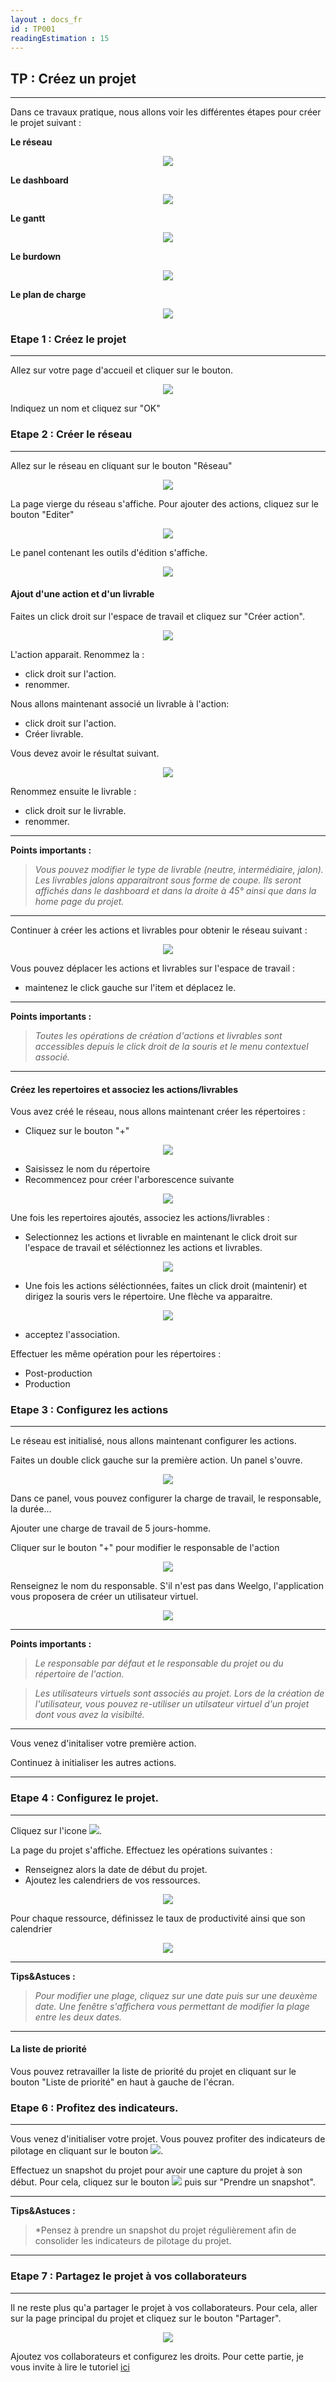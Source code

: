 ```yaml
---
layout : docs_fr
id : TP001
readingEstimation : 15
---
```


## TP : Créez un projet
------------------------

Dans ce travaux pratique, nous allons voir les différentes étapes pour créer le projet suivant :

**Le réseau**

<p align="center">
<img src="reseauCible.png">
</p>

**Le dashboard**

<p align="center">
<img src="dashboardCible.png">
</p>


**Le gantt**

<p align="center">
<img src="ganttCible.png">
</p>

**Le burdown**

<p align="center">
<img src="burndownCible.png">
</p>

**Le plan de charge**

<p align="center">
<img src="planDeChargeCible.png">
</p>

### Etape 1 : Créez le projet
------------------------

Allez sur votre page d'accueil et cliquer sur le bouton.

<p align="center">
<img src="boutonCreerProjet.png">
</p>

Indiquez un nom et cliquez sur "OK"

### Etape 2 : Créer le réseau
------------------------

Allez sur le réseau en cliquant sur le bouton "Réseau"

<p align="center">
<img src="boutonReseau.png">
</p>

La page vierge du réseau s'affiche. Pour ajouter des actions, cliquez sur le bouton "Editer" 

<p align="center">
<img src="boutonEditer.png">
</p>

Le panel contenant les outils d'édition s'affiche.

<p align="center">
<img src="panelEdition.png">
</p>

#### Ajout d'une action et d'un livrable


Faites un click droit sur l'espace de travail et cliquez sur "Créer action". 

<p align="center">
<img src="menuContextuelCreerAction.png">
</p>

L'action apparait. Renommez la :
* click droit sur l'action.
* renommer.

Nous allons maintenant associé un livrable à l'action: 
* click droit sur l'action.
* Créer livrable.

Vous devez avoir le résultat suivant. 

<p align="center">
<img src="actionLivrable1png">
</p>

Renommez ensuite le livrable : 
* click droit sur le livrable.
* renommer.

---
**Points importants :**

>*Vous pouvez modifier le type de livrable (neutre, intermédiaire, jalon). Les livrables jalons apparaitront sous forme de coupe. Ils seront affichés dans le dashboard et dans la droite à 45° ainsi que dans la home page du projet.*

---

Continuer à créer les actions et livrables pour obtenir le réseau suivant : 

<p align="center">
<img src="reseauCible.png">
</p>

Vous pouvez déplacer les actions et livrables sur l'espace de travail :
* maintenez le click gauche sur l'item et déplacez le.


---
**Points importants :**

>*Toutes les opérations de création d'actions et livrables sont accessibles depuis le click droit de la souris et le menu contextuel associé.*

---


#### Créez les repertoires et associez les actions/livrables

Vous avez créé le réseau, nous allons maintenant créer les répertoires : 
* Cliquez sur le bouton "+" 

<p align="center">
<img src="boutonAjoutRepertoire.png">
</p>

* Saisissez le nom du répertoire
* Recommencez pour créer l'arborescence suivante 

<p align="center">
<img src="arborescenceRepertoire.png">
</p>

Une fois les repertoires ajoutés, associez les actions/livrables : 
* Selectionnez les actions et livrable en maintenant le click droit sur l'espace de travail et séléctionnez les actions et livrables. 

<p align="center">
<img src="selectionMultiple.png">
</p>

* Une fois les actions séléctionnées, faites un click droit (maintenir) et dirigez la souris vers le répertoire. Une flèche va apparaitre. 

<p align="center">
<img src="associerReseauRepertoire.png">
</p>

* acceptez l'association. 

Effectuer les même opération pour les répertoires : 
* Post-production
* Production


### Etape 3 : Configurez les actions
------------------------

Le réseau est initialisé, nous allons maintenant configurer les actions. 

Faites un double click gauche sur la première action. Un panel s'ouvre. 

<p align="center">
<img src="panelConfigurationAction.png">
</p>

Dans ce panel, vous pouvez configurer la charge de travail, le responsable, la durée...

Ajouter une charge de travail de 5 jours-homme. 

Cliquer sur le bouton "+" pour modifier le responsable de l'action

<p align="center">
<img src="boutonPlusResponsable.png">
</p>

Renseignez le nom du responsable. S'il n'est pas dans Weelgo, l'application vous proposera de créer un utilisateur virtuel.

<p align="center">
<img src="creerUtilisateurVirtuel.png">
</p>

---

**Points importants :**

>*Le responsable par défaut et le responsable du projet ou du répertoire de l'action.* 

>*Les utilisateurs virtuels sont associés au projet. Lors de la création de l'utilisateur, vous pouvez re-utiliser un utilsateur virtuel d'un projet dont vous avez la visibilté.* 

---

Vous venez d'initaliser votre première action. 

Continuez à initialiser les autres actions. 

---

### Etape 4 : Configurez le projet. 
------------------------

Cliquez sur l'icone <img src="iconeConfigProjet.png">.

La page du projet s'affiche. Effectuez les opérations suivantes : 
* Renseignez alors la date de début du projet. 
* Ajoutez les calendriers de vos ressources. 

<p align="center">
<img src="configurerProjet.png">
</p>

Pour chaque ressource, définissez le taux de productivité ainsi que son calendrier 

<p align="center">
<img src="calendrier.png">
</p>

---

**Tips&Astuces :**
>*Pour modifier une plage, cliquez sur une date puis sur une deuxème date. Une fenêtre s'affichera vous permettant de modifier la plage entre les deux dates.*

---

#### La liste de priorité

Vous pouvez retravailler la liste de priorité du projet en cliquant sur le bouton "Liste de priorité" en haut à gauche de l'écran. 



### Etape 6 : Profitez des indicateurs. 
------------------------

Vous venez d'initialiser votre projet. Vous pouvez profiter des indicateurs de pilotage en cliquant sur le bouton 
<img src="boutonAnalyse.png">. 

Effectuez un snapshot du projet pour avoir une capture du projet à son début. Pour cela, cliquez sur le bouton <img src="boutonSnapshot.png"> puis sur "Prendre un snapshot". 

---

**Tips&Astuces :**
>*Pensez à prendre un snapshot du projet régulièrement afin de consolider les indicateurs de pilotage du projet. 

---

### Etape 7 : Partagez le projet à vos collaborateurs
------------------------

Il ne reste plus qu'a partager le projet à vos collaborateurs. Pour cela, aller sur la page principal du projet et cliquez sur le bouton "Partager". 

<p align="center">
<img src="ecranProjetPartager.png">
</p>

Ajoutez vos collaborateurs et configurez les droits. Pour cette partie, je vous invite à lire le tutoriel [ici](http://docs.weelgo.com/fr/tutoriels/partagez_projet/>)
